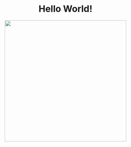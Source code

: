 <h1 align="center">Hello World!</h1> 

<div align="center"> 
  <img height="380em" src="https://user-images.githubusercontent.com/70382532/138322189-2db8df52-9dcb-40a0-88a8-c365466bd33d.gif"/>
</div> 
